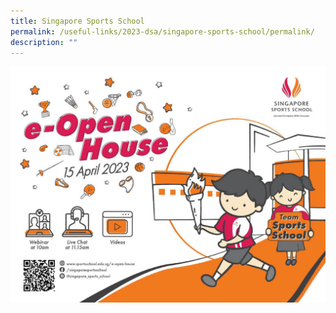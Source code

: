 ```yaml
---
title: Singapore Sports School
permalink: /useful-links/2023-dsa/singapore-sports-school/permalink/
description: ""
---
```

![](/images/sss%20oh2023.jpg)